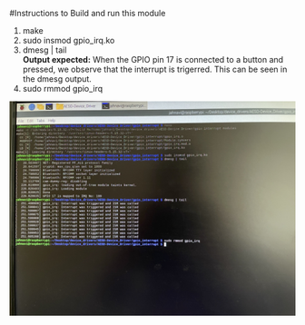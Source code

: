 #Instructions to Build and run this module

1. make  
2. sudo insmod gpio_irq.ko  
3. dmesg | tail  
**Output expected:** When the GPIO pin 17 is connected to a button and pressed, we observe that the interrupt is trigerred. This can be seen in the dmesg output.  
4. sudo rmmod gpio_irq  

![Output](../Images/Raspbian_outputs/gpio_interrupt_output.jpg)

